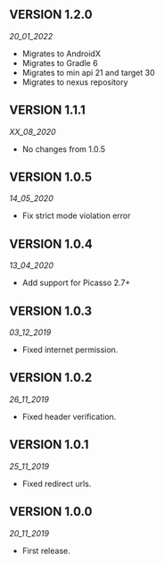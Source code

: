 ## VERSION 1.2.0
_20_01_2022_
* Migrates to AndroidX
* Migrates to Gradle 6
* Migrates to min api 21 and target 30
* Migrates to nexus repository

## VERSION 1.1.1
_XX_08_2020_
* No changes from 1.0.5

## VERSION 1.0.5
_14_05_2020_
* Fix strict mode violation error

## VERSION 1.0.4
_13_04_2020_
* Add support for Picasso 2.7+

## VERSION 1.0.3
_03_12_2019_
* Fixed internet permission.

## VERSION 1.0.2
_26_11_2019_
* Fixed header verification.

## VERSION 1.0.1
_25_11_2019_
* Fixed redirect urls.

## VERSION 1.0.0
_20_11_2019_
* First release.